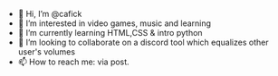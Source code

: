 - 👋 Hi, I’m @cafick
- 👀 I’m interested in video games, music and learning  
- 🌱 I’m currently learning HTML,CSS & intro python
- 💞️ I’m looking to collaborate on a discord tool which equalizes other user's volumes
- 📫 How to reach me: via post.

<!---
cafick/cafick is a ✨ special ✨ repository because its `README.md` (this file) appears on your GitHub profile.
You can click the Preview link to take a look at your changes.
--->

